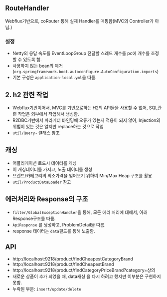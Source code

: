 ## RouteHandler
Webflux기반으로, coRouter 통해 실제 Handler를 매핑함(MVC의 Controller가 아님.)

### 설정
- Netty의 응답 속도를 EventLoopGroup 전달할 스레드 개수를 pc에 개수를 조정할 수 있도록 함.
- 사용하지 않는 bean의 제거(`org.springframework.boot.autoconfigure.AutoConfiguration.imports`)
- 기본 구성은 `application-local.yml`을 따름.

## 2. h2 관련 작업
- Webflux기반이어서, MVC를 기반으로하는 H2의 API들을 사용할 수 없어, SQL관련 작업은 외부에서 작업해서 생성함.
- R2DBC기반에서 파라메터 바인딩에 오류가 있는지 적용이 되지 않아, Injection의 위험이 있는 것은 알지만 replace하는 것으로 작업
- `util/Query~` 클래스 참조 

## 캐싱
- 어플리케이션 로드시 데이터를 캐싱
- 이 캐싱데이터를 가지고, 노출 데이터를 생성
- 브랜드/카테고리의 최소가격을 얻어오기 위하여 Min/Max Heap 구조를 활용
- `util/ProductDataLoader` 참고

## 에러처리와 Response의 구조
- `filter/GlobalExceptionHandler`을 통해, 모든 에러 처리에 대해서, 아래 Response구조를 따름.
- `ApiResponse` 를 생성하고, ProblemDetail을 따름.
- response 데이터는 `data`필드를 통해 노출함.

## API
- http://localhost:9218/product/findCheapestCategoryBrand
- http://localhost:9218/product/findCheapestBrand
- http://localhost:9218/product/findCategoryPriceBrand?category=상의
- 새로운 상품이 추가 되었을 때, data캐싱 을 다시 하려고 했지만 이부분은 구현하지 못함.
- 누락된 부분: `insert/update/delete`